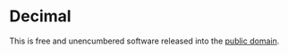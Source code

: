 # Decimal

This is free and unencumbered software released into the
[public domain](https://creativecommons.org/publicdomain/zero/1.0).
